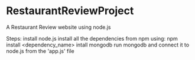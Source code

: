 # RestaurantReviewProject
A Restaurant Review website using node.js

Steps:
install node.js 
install all the dependencies from npm using: npm install <dependency_name> 
intall mongodb
run mongodb and connect it to node.js from the 'app.js' file
